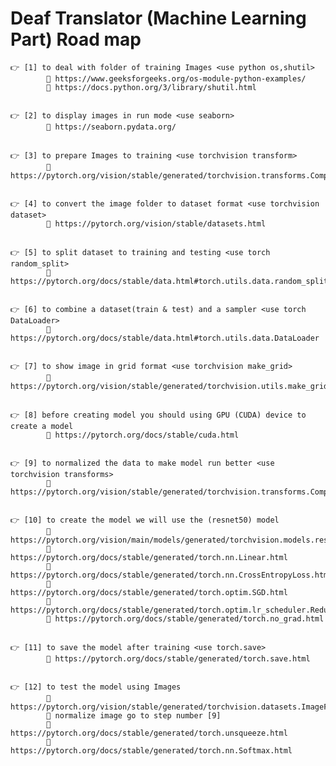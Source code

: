 # Deaf Translator (Machine Learning Part) Road map 

    👉 [1] to deal with folder of training Images <use python os,shutil>
            🔗 https://www.geeksforgeeks.org/os-module-python-examples/
            🔗 https://docs.python.org/3/library/shutil.html

## 

    👉 [2] to display images in run mode <use seaborn>
            🔗 https://seaborn.pydata.org/

## 

    👉 [3] to prepare Images to training <use torchvision transform>
            🔗 https://pytorch.org/vision/stable/generated/torchvision.transforms.Compose.html

## 

    👉 [4] to convert the image folder to dataset format <use torchvision dataset>
            🔗 https://pytorch.org/vision/stable/datasets.html
        
## 

    👉 [5] to split dataset to training and testing <use torch random_split>
            🔗 https://pytorch.org/docs/stable/data.html#torch.utils.data.random_split

## 

    👉 [6] to combine a dataset(train & test) and a sampler <use torch DataLoader>
            🔗 https://pytorch.org/docs/stable/data.html#torch.utils.data.DataLoader
        
## 

    👉 [7] to show image in grid format <use torchvision make_grid>
            🔗 https://pytorch.org/vision/stable/generated/torchvision.utils.make_grid.html
        
## 

    👉 [8] before creating model you should using GPU (CUDA) device to create a model
            🔗 https://pytorch.org/docs/stable/cuda.html
        
## 

    👉 [9] to normalized the data to make model run better <use torchvision transforms>
            🔗 https://pytorch.org/vision/stable/generated/torchvision.transforms.Compose.html
        
## 

    👉 [10] to create the model we will use the (resnet50) model 
            🔗 https://pytorch.org/vision/main/models/generated/torchvision.models.resnet50.html
            🔗 https://pytorch.org/docs/stable/generated/torch.nn.Linear.html
            🔗 https://pytorch.org/docs/stable/generated/torch.nn.CrossEntropyLoss.html
            🔗 https://pytorch.org/docs/stable/generated/torch.optim.SGD.html
            🔗 https://pytorch.org/docs/stable/generated/torch.optim.lr_scheduler.ReduceLROnPlateau.html
            🔗 https://pytorch.org/docs/stable/generated/torch.no_grad.html

## 

    👉 [11] to save the model after training <use torch.save>
            🔗 https://pytorch.org/docs/stable/generated/torch.save.html

## 

    👉 [12] to test the model using Images
            🔗 https://pytorch.org/vision/stable/generated/torchvision.datasets.ImageFolder.html
            🔗 normalize image go to step number [9]
            🔗 https://pytorch.org/docs/stable/generated/torch.unsqueeze.html
            🔗 https://pytorch.org/docs/stable/generated/torch.nn.Softmax.html
